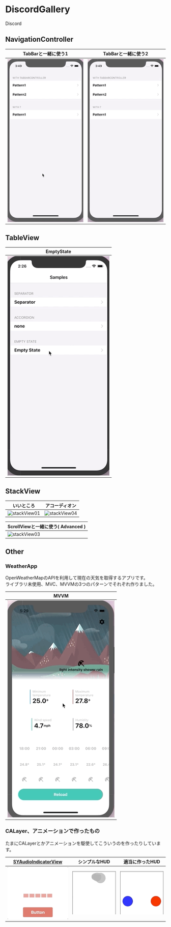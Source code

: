 # DiscordGallery
Discord

## NavigationController  
| TabBarと一緒に使う1 | TabBarと一緒に使う2 |  
| ----------------- | ----------------- |  
| ![tabBar01](https://github.com/hayabusabusa/DiscordGallery/blob/master/Gallery/tabBar01.gif) | ![tabBar02](https://github.com/hayabusabusa/DiscordGallery/blob/master/Gallery/tabBar02.gif) |  


## TableView  
| EmptyState |  
| ---------- |  
| ![tableView01](https://github.com/hayabusabusa/DiscordGallery/blob/master/Gallery/tableView01.gif) |  
  
  
## StackView  
| いいところ | アコーディオン |  
| -------- | ------------ |  
| ![stackView01](https://github.com/hayabusabusa/DiscordGallery/blob/master/Gallery/stackView01.gif) | ![stackView04](https://github.com/hayabusabusa/DiscordGallery/blob/master/Gallery/stackView04.gif) |  

| ScrollViewと一緒に使う( Advanced ) |  
| -------------------------------- |  
| ![stackView03](https://github.com/hayabusabusa/DiscordGallery/blob/master/Gallery/stackView03.gif) |


## Other  
### WeatherApp
OpenWeatherMapのAPIを利用して現在の天気を取得するアプリです。  
ライブラリ未使用、MVC、MVVMの3つのパターンでそれぞれ作りました。  

| MVVM |  
| ---- |  
| ![weatherApp](https://github.com/hayabusabusa/DiscordGallery/blob/master/Gallery/weatherApp01.gif) |  

### CALayer、アニメーションで作ったもの
たまにCALayerとかアニメーションを駆使してこういうのを作ったりしています。  

| [SYAudioIndicatorView](https://github.com/hayabusabusa/SYAudioIndicatorView) | シンプルなHUD | 適当に作ったHUD |
| ---------------------------------------------------------------------------- | ----------- | ------------- |
| ![SYAudioIndicatorView](https://github.com/hayabusabusa/DiscordGallery/blob/master/Gallery/SYAudioIndicatorView.gif) | ![SimpleHUD](https://github.com/hayabusabusa/DiscordGallery/blob/master/Gallery/SimpleHUD.gif) | ![OriginalHUD](https://github.com/hayabusabusa/DiscordGallery/blob/master/Gallery/OriginalHUD.gif) |
